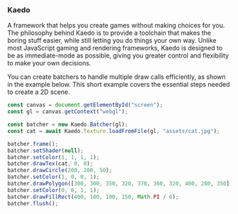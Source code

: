 ### Kaedo
A framework that helps you create games without making choices for you.
The philosophy behind Kaedo is to provide a toolchain that makes the boring stuff easier, while still letting you do things your own way.
Unlike most JavaScript gaming and rendering frameworks, Kaedo is designed to be as immediate-mode as possible, giving you greater control and flexibility to make your own decisions.

You can create batchers to handle multiple draw calls efficiently, as shown in the example below.
This short example covers the essential steps needed to create a 2D scene.

```js
const canvas = document.getElementById("screen");
const gl = canvas.getContext("webgl");

const batcher = new Kaedo.Batcher(gl);
const cat = await Kaedo.Texture.loadFromFile(gl, "assets/cat.jpg");

batcher.frame();
batcher.setShader(null);
batcher.setColor(1, 1, 1, 1);
batcher.drawTex(cat, 0, 0);
batcher.drawCircle(200, 200, 50);
batcher.setColor(1, 0, 0, 1);
batcher.drawPolygon([300, 300, 350, 320, 370, 360, 320, 400, 280, 350]);
batcher.setColor(0, 0, 1, 1);
batcher.drawFillRect(400, 100, 100, 150, Math.PI / 6);
batcher.flush();
```